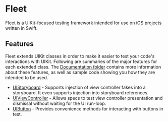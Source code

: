 # Fleet
Fleet is a UIKit-focused testing framework intended for use on iOS projects written in Swift.

## Features
Fleet extends UIKit classes in order to make it easier to test your code's interactions with UIKit. Following are summaries of the major features for each extended class. The [Documentation folder](./Documentation) contains more information about these features, as well as sample code showing you how they are intended to be used. 

- [UIStoryboard](./Documentation/UIStoryboard.md) - Supports injection of view controller fakes into a storyboard. It even supports injection into storyboard references. 
- [UIViewController](./Documentation/UIViewController.md) - Allows specs to test view controller presentation and dismissal without waiting for the UI run-loop.
- [UIButton](./Documentation/UIButton.md) - Provides convenience methods for interacting with buttons in test.

